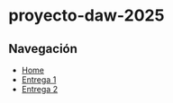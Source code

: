 # proyecto-daw-2025


## Navegación

- [Home](../main/)
- [Entrega 1](../Entrega-1/)
- [Entrega 2](../Entrega-2/)

